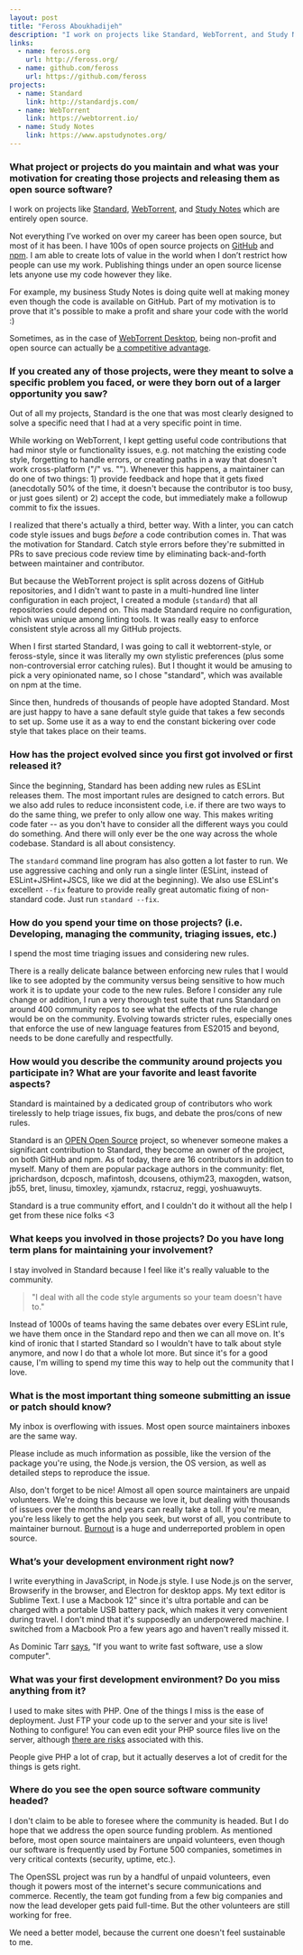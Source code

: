 ```yaml
---
layout: post
title: "Feross Aboukhadijeh"
description: "I work on projects like Standard, WebTorrent, and Study Notes which are entirely open source."
links:
  - name: feross.org
    url: http://feross.org/
  - name: github.com/feross
    url: https://github.com/feross
projects:
  - name: Standard
    link: http://standardjs.com/
  - name: WebTorrent
    link: https://webtorrent.io/
  - name: Study Notes
    link: https://www.apstudynotes.org/
---
```


### What project or projects do you maintain and what was your motivation for creating those projects and releasing them as open source software?

I work on projects like [Standard](http://standardjs.com/),
[WebTorrent](https://webtorrent.io/), and
[Study Notes](https://www.apstudynotes.org/) which are entirely open source.

Not everything I’ve worked on over my career has been open source, but most of
it has been. I have 100s of open source projects on
[GitHub](https://github.com/feross) and [npm](https://www.npmjs.com/~feross). I
am able to create lots of value in the world when I don’t restrict how people
can use my work. Publishing things under an open source license lets anyone use
my code however they like.

For example, my business Study Notes is doing quite well at making money even
though the code is available on GitHub. Part of my motivation is to prove that
it's possible to make a profit and share your code with the world :)

Sometimes, as in the case of
[WebTorrent Desktop](https://webtorrent.io/desktop/), being non-profit and open
source can actually be
[a competitive advantage](https://torrentfreak.com/webtorrent-250k-downloads-strong-with-zero-revenue-160827/).

### If you created any of those projects, were they meant to solve a specific problem you faced, or were they born out of a larger opportunity you saw?

Out of all my projects, Standard is the one that was most clearly designed to
solve a specific need that I had at a very specific point in time.

While working on WebTorrent, I kept getting useful code contributions that had
minor style or functionality issues, e.g. not matching the existing code style,
forgetting to handle errors, or creating paths in a way that doesn't work
cross-platform ("/" vs. "\"). Whenever this happens, a maintainer can do one of
two things: 1) provide feedback and hope that it gets fixed (anecdotally 50% of
the time, it doesn't because the contributor is too busy, or just goes silent)
or 2) accept the code, but immediately make a followup commit to fix the
issues.

I realized that there's actually a third, better way. With a linter, you can
catch code style issues and bugs *before* a code contribution comes in. That was
the motivation for Standard. Catch style errors before they're submitted in PRs
to save precious code review time by eliminating back-and-forth between
maintainer and contributor.

But because the WebTorrent project is split across dozens of GitHub
repositories, and I didn't want to paste in a multi-hundred line linter
configuration in each project, I created a module (`standard`) that all
repositories could depend on. This made Standard require no configuration, which
was unique among linting tools. It was really easy to enforce consistent style
across all my GitHub projects.

When I first started Standard, I was going to call it webtorrent-style, or
feross-style, since it was literally my own stylistic preferences (plus some
non-controversial error catching rules). But I thought it would be amusing to
pick a very opinionated name, so I chose "standard", which was available on npm
at the time.

Since then, hundreds of thousands of people have adopted Standard. Most are just
happy to have a sane default style guide that takes a few seconds to set up.
Some use it as a way to end the constant bickering over code style that takes
place on their teams.

### How has the project evolved since you first got involved or first released it?

Since the beginning, Standard has been adding new rules as ESLint releases them.
The most important rules are designed to catch errors. But we also add rules to
reduce inconsistent code, i.e. if there are two ways to do the same thing, we
prefer to only allow one way. This makes writing code fater -- as you don't have
to consider all the different ways you could do something. And there will only
ever be the one way across the whole codebase. Standard is all about
consistency.

The `standard` command line program has also gotten a lot faster to run. We use
aggressive caching and only run a single linter (ESLint, instead of
ESLint+JSHint+JSCS, like we did at the beginning). We also use ESLint's
excellent `--fix` feature to provide really great automatic fixing of
non-standard code. Just run `standard --fix`.

### How do you spend your time on those projects? (i.e. Developing, managing the community, triaging issues, etc.)

I spend the most time triaging issues and considering new rules.

There is a really delicate balance between enforcing new rules that I would like
to see adopted by the community versus being sensitive to how much work it is to
update your code to the new rules. Before I consider any rule change or
addition, I run a very thorough test suite that runs Standard on around 400
community repos to see what the effects of the rule change would be on the
community. Evolving towards stricter rules, especially ones that enforce the use
of new language features from ES2015 and beyond, needs to be done carefully and
respectfully.

### How would you describe the community around projects you participate in? What are your favorite and least favorite aspects?

Standard is maintained by a dedicated group of contributors who work tirelessly
to help triage issues, fix bugs, and debate the pros/cons of new rules.

Standard is an [OPEN Open Source](http://openopensource.org/) project, so
whenever someone makes a significant contribution to Standard, they become an
owner of the project, on both GitHub and npm. As of today, there are 16
contributors in addition to myself. Many of them are popular package authors in
the community: flet, jprichardson, dcposch, mafintosh, dcousens, othiym23,
maxogden, watson, jb55, bret, linusu, timoxley, xjamundx, rstacruz, reggi,
yoshuawuyts.

Standard is a true community effort, and I couldn't do it without all the help
I get from these nice folks <3

### What keeps you involved in those projects? Do you have long term plans for maintaining your involvement?

I stay involved in Standard because I feel like it's really valuable to the
community.

> "I deal with all the code style arguments so your team doesn't have to."

Instead of 1000s of teams having the same debates over every ESLint rule, we
have them once in the Standard repo and then we can all move on. It's kind of
ironic that I started Standard so I wouldn't have to talk about style anymore,
and now I do that a whole lot more. But since it's for a good cause, I'm willing
to spend my time this way to help out the community that I love.

### What is the most important thing someone submitting an issue or patch should know?

My inbox is overflowing with issues. Most open source maintainers inboxes are
the same way.

Please include as much information as possible, like the version of the package
you're using, the Node.js version, the OS version, as well as detailed steps to
reproduce the issue.

Also, don't forget to be nice! Almost all open source maintainers are unpaid
volunteers. We're doing this because we love it, but dealing with thousands of
issues over the months and years can really take a toll. If you're mean, you're
less likely to get the help you seek, but worst of all, you contribute to
maintainer burnout.
[Burnout](https://en.wikipedia.org/wiki/Occupational_burnout) is a huge and
underreported problem in open source.

### What’s your development environment right now?

I write everything in JavaScript, in Node.js style. I use Node.js on the server,
Browserify in the browser, and Electron for desktop apps. My text editor is
Sublime Text. I use a Macbook 12" since it's ultra portable and can be charged
with a portable USB battery pack, which makes it very convenient during travel.
I don't mind that it's supposedly an underpowered machine. I switched from a
Macbook Pro a few years ago and haven't really missed it.

As Dominic Tarr
[says](https://twitter.com/dominictarr/status/629992939738005504), "If you want
to write fast software, use a slow computer".

### What was your first development environment? Do you miss anything from it?

I used to make sites with PHP. One of the things I miss is the ease of
deployment. Just FTP your code up to the server and your site is live! Nothing
to configure! You can even edit your PHP source files live on the server,
although [there are risks](http://feross.org/cmsploit/) associated with this.

People give PHP a lot of crap, but it actually deserves a lot of credit for the
things is gets right.

### Where do you see the open source software community headed?

I don't claim to be able to foresee where the community is headed. But I do hope
that we address the open source funding problem. As mentioned before, most open
source maintainers are unpaid volunteers, even though our software is frequently
used by Fortune 500 companies, sometimes in very critical contexts
(security, uptime, etc.).

The OpenSSL project was run by a handful of unpaid volunteers, even though it
powers most of the internet's secure communications and commerce. Recently, the
team got funding from a few big companies and now the lead developer gets paid
full-time. But the other volunteers are still working for free.

We need a better model, because the current one doesn't feel sustainable to me.
